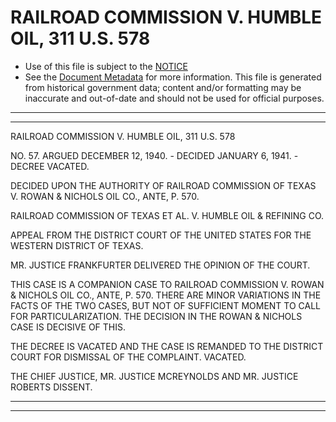 ---
---

# RAILROAD COMMISSION V. HUMBLE OIL, 311 U.S. 578

* Use of this file is subject to the [NOTICE](https://github.com/publicdocs/notice/blob/master/NOTICE)
* See the [Document Metadata](../../../) for more information.
  This file is generated from historical government data; content and/or formatting may be inaccurate and out-of-date and should not be used for official purposes.

----------
----------

RAILROAD COMMISSION V. HUMBLE OIL, 311 U.S. 578

NO. 57.  ARGUED DECEMBER 12, 1940.  - DECIDED JANUARY 6, 1941.  - DECREE VACATED.

DECIDED UPON THE AUTHORITY OF RAILROAD COMMISSION OF TEXAS V. ROWAN & NICHOLS OIL CO., ANTE, P. 570.

RAILROAD COMMISSION OF TEXAS ET AL. V. HUMBLE OIL & REFINING CO.

APPEAL FROM THE DISTRICT COURT OF THE UNITED STATES FOR THE WESTERN DISTRICT OF TEXAS.

MR. JUSTICE FRANKFURTER DELIVERED THE OPINION OF THE COURT.

THIS CASE IS A COMPANION CASE TO RAILROAD COMMISSION V. ROWAN & NICHOLS OIL CO., ANTE, P. 570.  THERE ARE MINOR VARIATIONS IN THE FACTS OF THE TWO CASES, BUT NOT OF SUFFICIENT MOMENT TO CALL FOR PARTICULARIZATION.  THE DECISION IN THE ROWAN & NICHOLS CASE IS DECISIVE OF THIS.

THE DECREE IS VACATED AND THE CASE IS REMANDED TO THE DISTRICT COURT FOR DISMISSAL OF THE COMPLAINT.  VACATED.

THE CHIEF JUSTICE, MR. JUSTICE MCREYNOLDS AND MR. JUSTICE ROBERTS DISSENT.


----------
----------

